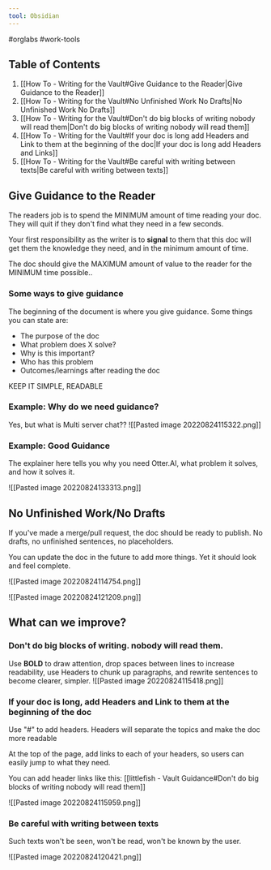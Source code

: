 ```yaml
---
tool: Obsidian
---
```

#orglabs #work-tools 

## Table of Contents
1. [[How To - Writing for the Vault#Give Guidance to the Reader|Give Guidance to the Reader]]
2. [[How To - Writing for the Vault#No Unfinished Work No Drafts|No Unfinished Work No Drafts]]
3. [[How To - Writing for the Vault#Don't do big blocks of writing nobody will read them|Don't do big blocks of writing nobody will read them]]
4. [[How To - Writing for the Vault#If your doc is long add Headers and Link to them at the beginning of the doc|If your doc is long add Headers and Links]]
5. [[How To - Writing for the Vault#Be careful with writing between texts|Be careful with writing between texts]]


## Give Guidance to the Reader
The readers job is to spend the MINIMUM amount of time reading your doc. They will quit if they don't find what they need in a few seconds. 

Your first responsibility as the writer is to **signal** to them that this doc will get them the knowledge they need, and in the minimum amount of time.

The doc should give the MAXIMUM amount of value to the reader for the MINIMUM time possible..

### Some ways to give guidance
The beginning of the document is where you give guidance. Some things you can state are:
- The purpose of the doc
- What problem does X solve?
- Why is this important?
- Who has this problem
- Outcomes/learnings after reading the doc

KEEP IT SIMPLE, READABLE

### Example: Why do we need guidance?
Yes, but what is Multi server chat??
![[Pasted image 20220824115322.png]]

### Example: Good Guidance
The explainer here tells you why you need Otter.AI, what problem it solves, and how it solves it. 

![[Pasted image 20220824133313.png]]
## No Unfinished Work/No Drafts 
If you've made a merge/pull request, the doc should be ready to publish. No drafts, no unfinished sentences, no placeholders.

You can update the doc in the future to add more things. Yet it should look and feel complete.

![[Pasted image 20220824114754.png]]

![[Pasted image 20220824121209.png]]
## What can we improve?

### Don't do big blocks of writing. nobody will read them. 
Use **BOLD** to draw attention, drop spaces between lines to increase readability, use Headers to chunk up paragraphs, and rewrite sentences to become clearer, simpler.
![[Pasted image 20220824115418.png]]


### If your doc is long, add Headers and Link to them at the beginning of the doc
Use "#" to add headers. Headers will separate the topics and make the doc more readable

At the top of the page, add links to each of your headers, so users can easily jump to what they need.

You can add header links like this: [[littlefish - Vault Guidance#Don't do big blocks of writing nobody will read them]]


![[Pasted image 20220824115959.png]]


### Be careful with writing between texts
Such texts won't be seen, won't be read, won't be known by the user. 

![[Pasted image 20220824120421.png]]

